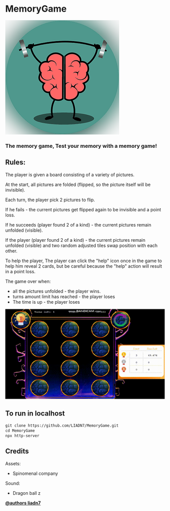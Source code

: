 # MemoryGame

![](https://github.com/LIADN7/MemoryGame/blob/main/Assets/img/memory-game.png)

### The memory game, Test your memory with a memory game!

## Rules:

 The player is given a board consisting of a variety of pictures.

 At the start, all pictures are folded (flipped, so the picture itself will be invisible).

 Each turn, the player pick 2 pictures to flip.

 If he fails - the current pictures get flipped again to be invisible and a point loss.

 If he succeeds (player found 2 of a kind) - the current pictures remain unfolded (visible).

 If the player (player found 2 of a kind) - the current pictures remain unfolded (visible) and two random adjusted tiles swap position with each other.

 To help the player, The player can click the "help" icon once in the game to help him reveal 2 cards, 
 but be careful because the "help" action will result in a point loss.

The game over when:
* all the pictures unfolded - the player wins.
* turns amount limit has reached - the player loses
* The time is up - the player loses

![](https://github.com/LIADN7/MemoryGame/blob/main/Assets/img/gamePlay.gif)

## To run in localhost

    git clone https://github.com/LIADN7/MemoryGame.git
    cd MemoryGame
    npx http-server


## Credits

Assets:
* Spinomenal company

Sound:
* Dragon ball z



**[@authors liadn7](https://github.com/liadn7)**

